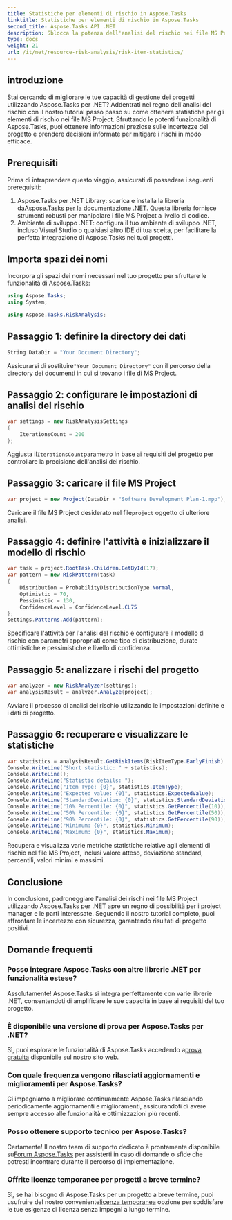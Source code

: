 ```yaml
---
title: Statistiche per elementi di rischio in Aspose.Tasks
linktitle: Statistiche per elementi di rischio in Aspose.Tasks
second_title: Aspose.Tasks API .NET
description: Sblocca la potenza dell'analisi del rischio nei file MS Project utilizzando Aspose.Tasks per .NET. Ottieni informazioni approfondite, riduci le incertezze e favorisci il successo dei progetti senza sforzo.
type: docs
weight: 21
url: /it/net/resource-risk-analysis/risk-item-statistics/
---
```

## introduzione
Stai cercando di migliorare le tue capacità di gestione dei progetti utilizzando Aspose.Tasks per .NET? Addentrati nel regno dell'analisi del rischio con il nostro tutorial passo passo su come ottenere statistiche per gli elementi di rischio nei file MS Project. Sfruttando le potenti funzionalità di Aspose.Tasks, puoi ottenere informazioni preziose sulle incertezze del progetto e prendere decisioni informate per mitigare i rischi in modo efficace.
## Prerequisiti
Prima di intraprendere questo viaggio, assicurati di possedere i seguenti prerequisiti:
1.  Aspose.Tasks per .NET Library: scarica e installa la libreria da[Aspose.Tasks per la documentazione .NET](https://reference.aspose.com/tasks/net/). Questa libreria fornisce strumenti robusti per manipolare i file MS Project a livello di codice.
2. Ambiente di sviluppo .NET: configura il tuo ambiente di sviluppo .NET, incluso Visual Studio o qualsiasi altro IDE di tua scelta, per facilitare la perfetta integrazione di Aspose.Tasks nei tuoi progetti.

## Importa spazi dei nomi
Incorpora gli spazi dei nomi necessari nel tuo progetto per sfruttare le funzionalità di Aspose.Tasks:
```csharp
using Aspose.Tasks;
using System;

using Aspose.Tasks.RiskAnalysis;
```

## Passaggio 1: definire la directory dei dati
```csharp
String DataDir = "Your Document Directory";
```
 Assicurarsi di sostituire`"Your Document Directory"` con il percorso della directory dei documenti in cui si trovano i file di MS Project.
## Passaggio 2: configurare le impostazioni di analisi del rischio
```csharp
var settings = new RiskAnalysisSettings
{
    IterationsCount = 200
};
```
 Aggiusta il`IterationsCount`parametro in base ai requisiti del progetto per controllare la precisione dell'analisi del rischio.
## Passaggio 3: caricare il file MS Project
```csharp
var project = new Project(DataDir + "Software Development Plan-1.mpp");
```
 Caricare il file MS Project desiderato nel file`project` oggetto di ulteriore analisi.
## Passaggio 4: definire l'attività e inizializzare il modello di rischio
```csharp
var task = project.RootTask.Children.GetById(17);
var pattern = new RiskPattern(task)
{
    Distribution = ProbabilityDistributionType.Normal,
    Optimistic = 70,
    Pessimistic = 130,
    ConfidenceLevel = ConfidenceLevel.CL75
};
settings.Patterns.Add(pattern);
```
Specificare l'attività per l'analisi del rischio e configurare il modello di rischio con parametri appropriati come tipo di distribuzione, durate ottimistiche e pessimistiche e livello di confidenza.
## Passaggio 5: analizzare i rischi del progetto
```csharp
var analyzer = new RiskAnalyzer(settings);
var analysisResult = analyzer.Analyze(project);
```
Avviare il processo di analisi del rischio utilizzando le impostazioni definite e i dati di progetto.
## Passaggio 6: recuperare e visualizzare le statistiche
```csharp
var statistics = analysisResult.GetRiskItems(RiskItemType.EarlyFinish).Get(project.RootTask);
Console.WriteLine("Short statistic: " + statistics);
Console.WriteLine();
Console.WriteLine("Statistic details: ");
Console.WriteLine("Item Type: {0}", statistics.ItemType);
Console.WriteLine("Expected value: {0}", statistics.ExpectedValue);
Console.WriteLine("StandardDeviation: {0}", statistics.StandardDeviation);
Console.WriteLine("10% Percentile: {0}", statistics.GetPercentile(10));
Console.WriteLine("50% Percentile: {0}", statistics.GetPercentile(50));
Console.WriteLine("90% Percentile: {0}", statistics.GetPercentile(90));
Console.WriteLine("Minimum: {0}", statistics.Minimum);
Console.WriteLine("Maximum: {0}", statistics.Maximum);
```
Recupera e visualizza varie metriche statistiche relative agli elementi di rischio nel file MS Project, inclusi valore atteso, deviazione standard, percentili, valori minimi e massimi.

## Conclusione
In conclusione, padroneggiare l'analisi dei rischi nei file MS Project utilizzando Aspose.Tasks per .NET apre un regno di possibilità per i project manager e le parti interessate. Seguendo il nostro tutorial completo, puoi affrontare le incertezze con sicurezza, garantendo risultati di progetto positivi.
## Domande frequenti
### Posso integrare Aspose.Tasks con altre librerie .NET per funzionalità estese?
Assolutamente! Aspose.Tasks si integra perfettamente con varie librerie .NET, consentendoti di amplificare le sue capacità in base ai requisiti del tuo progetto.
### È disponibile una versione di prova per Aspose.Tasks per .NET?
 Sì, puoi esplorare le funzionalità di Aspose.Tasks accedendo a[prova gratuita](https://releases.aspose.com/) disponibile sul nostro sito web.
### Con quale frequenza vengono rilasciati aggiornamenti e miglioramenti per Aspose.Tasks?
Ci impegniamo a migliorare continuamente Aspose.Tasks rilasciando periodicamente aggiornamenti e miglioramenti, assicurandoti di avere sempre accesso alle funzionalità e ottimizzazioni più recenti.
### Posso ottenere supporto tecnico per Aspose.Tasks?
Certamente! Il nostro team di supporto dedicato è prontamente disponibile su[Forum Aspose.Tasks](https://forum.aspose.com/c/tasks/15) per assisterti in caso di domande o sfide che potresti incontrare durante il percorso di implementazione.
### Offrite licenze temporanee per progetti a breve termine?
 Sì, se hai bisogno di Aspose.Tasks per un progetto a breve termine, puoi usufruire del nostro conveniente[licenza temporanea](https://purchase.aspose.com/temporary-license/) opzione per soddisfare le tue esigenze di licenza senza impegni a lungo termine.